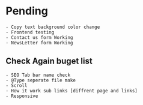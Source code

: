 # Pending

    - Copy text background color change
    - Frontend testing
    - Contact us form Working
    - NewsLetter form Working

## Check Again buget list

    - SEO Tab bar name check
    - @Type seperate file make
    - Scroll
    - How it work sub links [diffrent page and links]
    - Responsive

